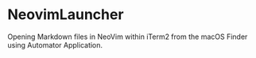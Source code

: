 # NeovimLauncher
Opening Markdown files in NeoVim within iTerm2 from the macOS Finder using Automator Application.
